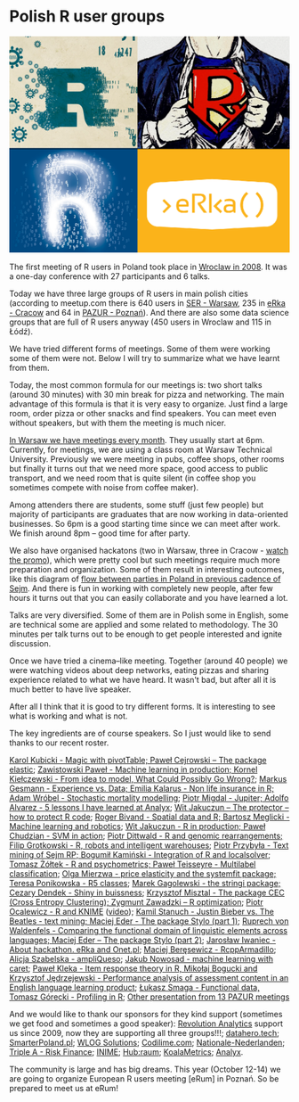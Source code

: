 Polish R user groups
====================

![ser](ser2.png)
 

The first meeting of R users in Poland took place in [Wroclaw in 2008](http://www.biecek.pl/WZUR2008/index.html). It was a one-day conference with 27 participants and 6 talks.

Today we have three large groups of R users in main polish cities (according to meetup.com there is 640 users in [SER - Warsaw](http://meetup.com/Spotkania-Entuzjastow-R-Warsaw-R-Users-Group-Meetup/), 235 in [eRka - Cracow](http://www.meetup.com/Cracow-R-User-Group/) and 64 in [PAZUR - Poznań](http://www.meetup.com/Poznan-R-User-Group-PAZUR/)). And there are also some data science groups that are full of R users anyway (450 users in Wroclaw and 115 in Łódź).

We have tried different forms of meetings. Some of them were working some of them were not. Below I will try to summarize what we have learnt from them. 


Today, the most common formula for our meetings is: two short talks (around 30 minutes) with 30 min break for pizza and networking. The main advantage of this formula is that it is very easy to organize. Just find a large room, order pizza or other snacks and find speakers. You can meet even without speakers, but with them the meeting is much nicer. 

[In Warsaw we have meetings every month](meetup.com/Spotkania-Entuzjastow-R-Warsaw-R-Users-Group-Meetup/). They usually start at 6pm. Currently, for meetings, we are using a class room at Warsaw Technical University. Previously we were meeting in pubs, coffee shops, other rooms but finally it turns out that we need more space, good access to public transport, and we need room that is quite silent (in coffee shop you sometimes compete with noise from coffee maker).  

Among attenders there are students, some stuff (just few people) but majority of participants are graduates that are now working in data-oriented businesses. So 6pm is a good starting time since we can meet after work. We finish around 8pm – good time for after party.

We also have organised hackatons (two in Warsaw, three in Cracow - [watch the promo](https://www.youtube.com/watch?v=fcdAwqaOpB8)), which were pretty cool but such meetings require much more preparation and organization. Some of them result in interesting outcomes, like this diagram of [flow between parties in Poland in previous cadence of Sejm](http://smarterpoland.pl/index.php/2015/10/jak-poslowie-zmieniali-kluby/). And there is fun in working with completely new people, after few hours it turns out that you can easily collaborate and you have learned a lot.



Talks are very diversified. Some of them are in Polish some in English, some are technical some are applied and some related to methodology. The 30 minutes per talk turns out to be enough to get people interested and ignite discussion.

Once we have tried a cinema–like meeting. Together (around 40 people) we were watching videos about deep networks, eating pizzas and sharing experience related to what we have heard. It wasn't bad, but after all it is much better to have live speaker.

After all I think that it is good to try different forms. It is interesting to see what is working and what is not. 

The key ingredients are of course speakers. So I just would like to send thanks to our recent roster.

[Karol Kubicki - Magic with pivotTable; Paweł Cejrowski – The package elastic](https://github.com/mi2-warsaw/SER/tree/master/SER_XV);
[Zawistowski Paweł - Machine learning in production; Kornel Kiełczewski - From idea to model, What Could Possibly Go Wrong?](https://github.com/mi2-warsaw/SER/tree/master/SER_XIV);
[Markus Gesmann - Experience vs. Data; Emilia Kalarus - Non life insurance in R; Adam Wróbel - Stochastic mortality modelling](https://github.com/mi2-warsaw/SER/tree/master/SER_XIII);
[Piotr Migdal - Jupiter; Adolfo Alvarez - 5 lessons I have learned at Analyx](https://github.com/mi2-warsaw/SER/tree/master/SER_XII);
[Wit Jakuczun – The protector – how to protect R code](https://github.com/mi2-warsaw/SER/tree/master/SER_X);
[Roger Bivand - Spatial data and R; Bartosz Meglicki - Machine learning and robotics](https://github.com/mi2-warsaw/SER/blob/master/SER_VII/);
[Wit Jakuczun - R in production; Paweł Chudzian - SVM in action](https://github.com/mi2-warsaw/SER/blob/master/SER_V/);
[Piotr Dittwald - R and genomic rearrangements; Filip Grotkowski - R, robots and intelligent warehouses](https://github.com/mi2-warsaw/SER/tree/master/SER_IV);
[Piotr Przybyła - Text mining of Sejm RP; Bogumił Kamiński - Integration of R and localsolver](https://github.com/mi2-warsaw/SER/blob/master/SER_VI);
[Tomasz Żółtek - R and psychometrics; Paweł Teisseyre - Multilabel classification](https://github.com/mi2-warsaw/SER/blob/master/SER_III);
[Olga Mierzwa - price elasticity and the systemfit package; Teresa Ponikowska - R5 classes](https://github.com/mi2-warsaw/SER/blob/master/SER_VIII/);
[Marek Gagolewski - the stringi package; Cezary Dendek - Shiny in buissness](https://github.com/mi2-warsaw/SER/blob/master/SER_II/);
[Krzysztof Misztal - The package CEC (Cross Entropy Clustering); Zygmunt Zawadzki – R optimization](https://github.com/eRkaKrakow/Cracow-R-Users-Meeting/tree/master/%231);
[Piotr Ocalewicz - R and KNIME](https://github.com/eRkaKrakow/Cracow-R-Users-Meeting/tree/master/%233) ([video](https://www.youtube.com/watch?v=VXCu4KndjoQ));
[Kamil Stanuch - Justin Bieber vs. The Beatles - text mining; Maciej Eder - The package Stylo (part 1)](https://github.com/eRkaKrakow/Cracow-R-Users-Meeting/tree/master/%234);
[Ruprech von Waldenfels - Comparing the functional domain of linguistic elements across languages; Maciej Eder – The package Stylo (part 2)](https://github.com/eRkaKrakow/Cracow-R-Users-Meeting/tree/master/%235);
[Jarosław Iwaniec - About hackathon. eRka and Onet.pl](https://github.com/eRkaKrakow/Cracow-R-Users-Meeting/tree/master/%236); [Maciej Beręsewicz - RcppArmadillo](https://bitbucket.org/BeresewiczM/pazur/src/aac67eb96f37949ce724582cdc314020e306529f/PAZUR%2013/prezentacja%20Macieja/?at=master); [Alicja Szabelska - ampliQueso](https://bitbucket.org/BeresewiczM/pazur/src/aac67eb96f37/PAZUR%2013/prezentacja%20Alicji/?at=master); [Jakub Nowosad - machine learning with caret](https://bitbucket.org/BeresewiczM/pazur/src/aac67eb96f37949ce724582cdc314020e306529f/PAZUR%2012/?at=master); [Paweł Kleka - Item response theory in R, Mikołaj Bogucki and Krzysztof Jędrzejewski - Performance analysis of assessment content in an English language learning product](https://bitbucket.org/BeresewiczM/pazur/src/aac67eb96f37949ce724582cdc314020e306529f/PAZUR%2011/?at=master); [Łukasz Smaga - Functional data, Tomasz Górecki - Profiling in R](https://bitbucket.org/BeresewiczM/pazur/src/aac67eb96f37949ce724582cdc314020e306529f/PAZUR%2010/?at=master); [Other presentation from 13 PAZUR meetings](https://bitbucket.org/BeresewiczM/pazur/src/aac67eb96f37?at=master)


And we would like to thank our sponsors for they kind support (sometimes we get food and sometimes a good speaker):
[Revolution Analytics](http://www.revolutionanalytics.com/) support us since 2009, now they are supporting all three groups!!!; [datahero.tech](http://datahero.tech); [SmarterPoland.pl](http://SmarterPoland.pl);  [WLOG Solutions](http://www.wlogsolutions.com);  [Codilime.com](Codilime.com); [Nationale-Nederlanden](www.nn.pl); [Triple A - Risk Finance](www.aaa-riskfinance.pl/); [INIME](http://inime.org/pl/); [Hub:raum](https://www.hubraum.com/locations/krakow); [KoalaMetrics](https://www.koalametrics.com/); [Analyx](http://www.analyx.com/en/).

The community is large and has big dreams. This year (October 12-14) we are going to organize European R users meeting [eRum] in Poznań. So be prepared to meet us at eRum!



